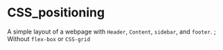 # CSS_positioning
A simple layout of a webpage with `Header`, `Content`, `sidebar`, and `footer`. ; 
Without `flex-box` or `CSS-grid`
